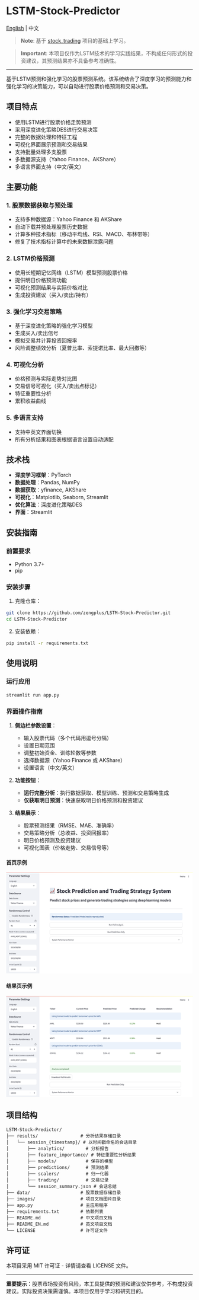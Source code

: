 # LSTM-Stock-Predictor

[English](README_EN.md) | 中文

> **Note**: 基于 [stock_trading](https://github.com/MilleXi/stock_trading) 项目的基础上学习。

> **Important**: 本项目仅作为LSTM技术的学习实践结果，不构成任何形式的投资建议，其预测结果亦不具备参考准确性。

---

基于LSTM预测和强化学习的股票预测系统。该系统结合了深度学习的预测能力和强化学习的决策能力，可以自动进行股票价格预测和交易决策。

## 项目特点

- 使用LSTM进行股票价格走势预测
- 采用深度进化策略DES进行交易决策
- 完整的数据处理和特征工程
- 可视化界面展示预测和交易结果
- 支持批量处理多支股票
- 多数据源支持（Yahoo Finance、AKShare）
- 多语言界面支持（中文/英文）

## 主要功能

### 1. 股票数据获取与预处理
- 支持多种数据源：Yahoo Finance 和 AKShare
- 自动下载并预处理股票历史数据
- 计算多种技术指标（移动平均线、RSI、MACD、布林带等）
- 修复了技术指标计算中的未来数据泄露问题

### 2. LSTM价格预测
- 使用长短期记忆网络（LSTM）模型预测股票价格
- 提供明日价格预测功能
- 可视化预测结果与实际价格对比
- 生成投资建议（买入/卖出/持有）

### 3. 强化学习交易策略
- 基于深度进化策略的强化学习模型
- 生成买入/卖出信号
- 模拟交易并计算投资回报率
- 风险调整绩效分析（夏普比率、索提诺比率、最大回撤等）

### 4. 可视化分析
- 价格预测与实际走势对比图
- 交易信号可视化（买入/卖出点标记）
- 特征重要性分析
- 累积收益曲线

### 5. 多语言支持
- 支持中英文界面切换
- 所有分析结果和图表根据语言设置自动适配

## 技术栈

- **深度学习框架**：PyTorch
- **数据处理**：Pandas, NumPy
- **数据获取**：yfinance, AKShare
- **可视化**：Matplotlib, Seaborn, Streamlit
- **优化算法**：深度进化策略DES
- **界面**：Streamlit

## 安装指南

### 前置要求
- Python 3.7+
- pip

### 安装步骤

1. 克隆仓库：
```bash
git clone https://github.com/zengplus/LSTM-Stock-Predictor.git
cd LSTM-Stock-Predictor
```

2. 安装依赖：
```bash
pip install -r requirements.txt
```

## 使用说明

### 运行应用
```bash
streamlit run app.py
```

### 界面操作指南

1. **侧边栏参数设置**：
   - 输入股票代码（多个代码用逗号分隔）
   - 设置日期范围
   - 调整初始资金、训练轮数等参数
   - 选择数据源（Yahoo Finance 或 AKShare）
   - 设置语言（中文/英文）

2. **功能按钮**：
   - **运行完整分析**：执行数据获取、模型训练、预测和交易策略生成
   - **仅获取明日预测**：快速获取明日价格预测和投资建议

3. **结果展示**：
   - 股票预测结果（RMSE、MAE、准确率）
   - 交易策略分析（总收益、投资回报率）
   - 明日价格预测及投资建议
   - 可视化图表（价格走势、交易信号等）

#### 首页示例
![Home Page](images/home_page.png)

#### 结果页示例
![Results Page](images/results_page.png)

## 项目结构

```
LSTM-Stock-Predictor/
├── results/                # 分析结果存储目录
│   └── session_{timestamp}/ # 以时间戳命名的会话目录
│       ├── analytics/        # 分析报告
│       ├── feature_importance/ # 特征重要性分析结果
│       ├── models/           # 保存的模型
│       ├── predictions/      # 预测结果
│       ├── scalers/          # 归一化器
│       ├── trading/          # 交易记录
│       └── session_summary.json # 会话总结
├── data/                   # 股票数据存储目录
├── images/                 # 项目文档图片目录
├── app.py                  # 主应用程序
├── requirements.txt        # 依赖列表
├── README.md               # 中文项目文档
├── README_EN.md            # 英文项目文档
└── LICENSE                 # 许可证文件
```

## 许可证

本项目采用 MIT 许可证 - 详情请查看 LICENSE 文件。

---

**重要提示**：股票市场投资有风险，本工具提供的预测和建议仅供参考，不构成投资建议。实际投资决策需谨慎。本项目仅用于学习和研究目的。